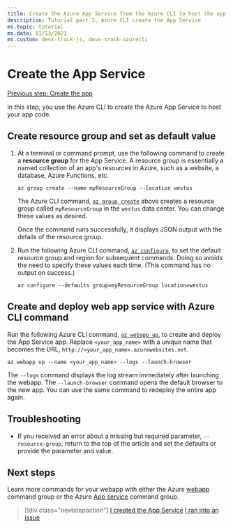 ```yaml
---
title: Create the Azure App Service from the Azure CLI to host the app
description: Tutorial part 3, Azure CLI create the App Service
ms.topic: tutorial
ms.date: 01/13/2021
ms.custom: devx-track-js, devx-track-azurecli
---
```


# Create the App Service

[Previous step: Create the app](tutorial-vscode-azure-cli-node-02.md)

In this step, you use the Azure CLI to create the Azure App Service to host your app code.

<a name="create-resource-group"></a>

## Create resource group and set as default value

1. At a terminal or command prompt, use the following command to create a **resource group** for the App Service. A resource group is essentially a named collection of an app's resources in Azure, such as a website, a database, Azure Functions, etc.

    ```azurecli
    az group create --name myResourceGroup --location westus
    ```

    The Azure CLI command, [`az group create`](/cli/azure/group?view=azure-cli-latest#az_group_create) above creates a resource group called `myResourceGroup` in the `westus` data center. You can change these values as desired.

    Once the command runs successfully, it displays JSON output with the details of the resource group.

1. Run the following Azure CLI command, [`az configure`](/cli/azure/config?view=azure-cli-latest), to set the default resource group and region for subsequent commands. Doing so avoids the need to specify these values each time. (This command has no output on success.)

    ```azurecli
    az configure --defaults group=myResourceGroup location=westus
    ```

## Create and deploy web app service with Azure CLI command

Run the following Azure CLI command,  [`az webapp up`](/cli/azure/webapp?view=azure-cli-latest#az_webapp_up), to create and deploy the App Service app. Replace `<your_app_name>` with a unique name that becomes the URL, `http://<your_app_name>.azurewebsites.net`. 

```azurecli
az webapp up --name <your_app_name> --logs --launch-browser
```

The `--logs` command displays the log stream immediately after launching the webapp. The `--launch-browser` command opens the default browser to the new app. You can use the same command to redeploy the entire app again. 

## Troubleshooting

* If you received an error about a missing but required parameter, `--resource-group`, return to the top of the article and set the defaults or provide the parameter and value. 

## Next steps

Learn more commands for your webapp with either the Azure [webapp](/cli/azure/webapp?view=azure-cli-latest) command group or the Azure [App service](/cli/azure/appservice?view=azure-cli-latest) command group. 

> [!div class="nextstepaction"]
> [I created the App Service](tutorial-vscode-azure-cli-node-04.md) [I ran into an issue](https://www.research.net/r/PWZWZ52?tutorial=node-deployment&step=create-website)
